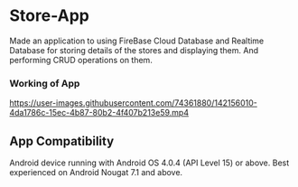 # Store-App

Made an application to using FireBase Cloud Database and Realtime Database for storing details of the stores and displaying them. And performing CRUD operations on them.


### Working of App

https://user-images.githubusercontent.com/74361880/142156010-4da1786c-15ec-4b87-80b2-4f407b213e59.mp4

## App Compatibility

Android device running with Android OS 4.0.4 (API Level 15) or above. Best experienced on Android Nougat 7.1 and above. 




